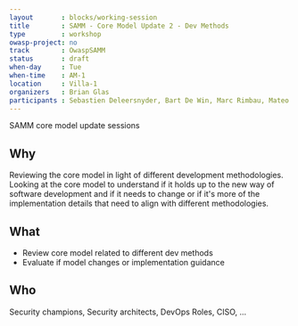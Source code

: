 ```yaml
---
layout       : blocks/working-session
title        : SAMM - Core Model Update 2 - Dev Methods
type         : workshop
owasp-project: no
track        : OwaspSAMM
status       : draft
when-day     : Tue
when-time    : AM-1
location     : Villa-1
organizers   : Brian Glas
participants : Sebastien Deleersnyder, Bart De Win, Marc Rimbau, Mateo Martinez, Yan Kravchenko, Timo Pagel, Viktor Lindstrom
---
```


SAMM core model update sessions

## Why

Reviewing the core model in light of different development methodologies. Looking at the core model to understand if it holds up to the new way of software development and if it needs to change or if it's more of the implementation details that need to align with different methodologies.

## What

- Review core model related to different dev methods
- Evaluate if model changes or implementation guidance

## Who

Security champions, Security architects, DevOps Roles, CISO, ...
